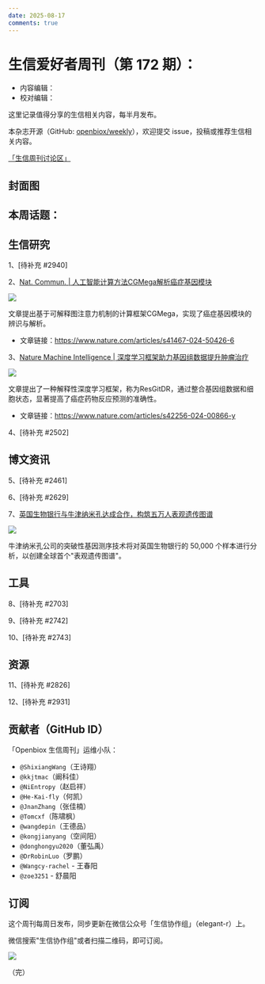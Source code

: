 ```yaml
---
date: 2025-08-17
comments: true
---
```


# 生信爱好者周刊（第 172 期）：

- 内容编辑：
- 校对编辑：

这里记录值得分享的生信相关内容，每半月发布。

本杂志开源（GitHub: [openbiox/weekly](https://github.com/openbiox/weekly "openbiox/weekly")），欢迎提交 issue，投稿或推荐生信相关内容。

[「生信周刊讨论区」](https://github.com/openbiox/weekly/discussions "「生信周刊讨论区」")

## 封面图

## 本周话题：

## 生信研究

1、[待补充 #2940]

2、[Nat. Commun. | 人工智能计算方法CGMega解析癌症基因模块](https://mp.weixin.qq.com/s/L1jV40K0eT4Dh58je0_-Zw)

![](https://github.com/user-attachments/assets/4f18efc6-5e92-4fb9-a4c1-cac8641216d1)

文章提出基于可解释图注意力机制的计算框架CGMega，实现了癌症基因模块的辨识与解析。

- 文章链接：https://www.nature.com/articles/s41467-024-50426-6

3、[Nature Machine Intelligence | 深度学习框架助力基因组数据提升肿瘤治疗](https://mp.weixin.qq.com/s/y7vcLtkxx92I6dnT15qN-A)

![](https://github.com/user-attachments/assets/07d59930-78a8-4f79-a9f6-3f965d350e38)

文章提出了一种解释性深度学习框架，称为ResGitDR，通过整合基因组数据和细胞状态，显著提高了癌症药物反应预测的准确性。

- 文章链接：https://www.nature.com/articles/s42256-024-00866-y

4、[待补充 #2502]

## 博文资讯

5、[待补充 #2461]

6、[待补充 #2629]

7、[英国生物银行与牛津纳米孔达成合作，构筑五万人表观遗传图谱](https://mp.weixin.qq.com/s/j1GgGqq8WvdTZrWakj2LQQ)

![](https://github.com/user-attachments/assets/67d6aaef-3b6a-4eee-a969-a56b7e661369)

牛津纳米孔公司的突破性基因测序技术将对英国生物银行的 50,000 个样本进行分析，以创建全球首个"表观遗传图谱"。

## 工具

8、[待补充 #2703]

9、[待补充 #2742]

10、[待补充 #2743]

## 资源

11、[待补充 #2826]

12、[待补充 #2931]

## 贡献者（GitHub ID）

「Openbiox 生信周刊」运维小队：

- `@ShixiangWang`（王诗翔）
- `@kkjtmac`（阚科佳）
- `@NiEntropy`（赵启祥）
- `@He-Kai-fly`（何凯）
- `@JnanZhang`（张佳楠）
- `@Tomcxf`（陈啸枫）
- `@wangdepin`（王德品）
- `@kongjianyang`（空间阳）
- `@donghongyu2020`（董弘禹）
- `@DrRobinLuo`（罗鹏）
- `@Wangcy-rachel` - 王春阳
- `@zoe3251` - 舒晨阳

## 订阅

这个周刊每周日发布，同步更新在微信公众号「生信协作组」（elegant-r）上。

微信搜索"生信协作组"或者扫描二维码，即可订阅。

![](https://weekly-1301043367.cos.ap-shanghai.myqcloud.com/20250413112010173.png)

（完）